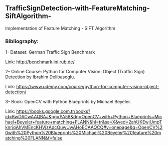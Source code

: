 ## TrafficSignDetection-with-FeatureMatching-SiftAlgorithm-
Implementation of Feature Matching - SIFT Algorithm  

### Bibliography:

1- Dataset: German Traffic Sign Benchmark

Link: http://benchmark.ini.rub.de/

2- Online Course: Python for Computer Vision: Object (Traffic Sign) Detection by Ibrahim Delibasoglu.

Link: https://www.udemy.com/course/python-for-computer-vision-object-detection/

3- Book: OpenCV with Python Blueprints by Michael Beyeler.

Link: https://books.google.com.tr/books?id=KwOACwAAQBAJ&pg=PA58&dq=OpenCV+with+Python+Blueprints+Michael+Beyeler+feature+matching+FLANN&hl=tr&sa=X&ved=2ahUKEwiUmpTknrjqAhVMEncKHVjzAdcQuwUwAHoECAAQCQ#v=onepage&q=OpenCV%20with%20Python%20Blueprints%20Michael%20Beyeler%20feature%20matching%20FLANN&f=false
